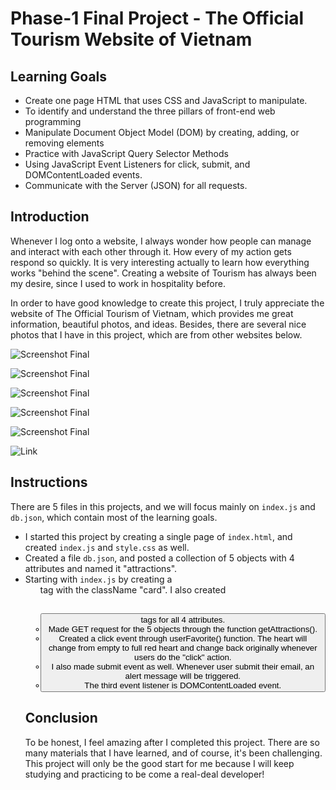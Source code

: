 # Phase-1 Final Project - The Official Tourism Website of Vietnam 

## Learning Goals

* Create one page HTML that uses CSS and JavaScript to manipulate.
* To identify and understand the three pillars of front-end web programming
* Manipulate Document Object Model (DOM) by creating, adding, or removing elements
* Practice with JavaScript Query Selector Methods
* Using JavaScript Event Listeners for click, submit, and DOMContentLoaded events.
* Communicate with the Server (JSON) for all requests.

## Introduction

Whenever I log onto a website, I always wonder how people can manage and interact with each other through it. How every of my action gets respond so quickly. It is very interesting actually to learn how everything works "behind the scene". Creating a website of Tourism has always been my desire, since I used to work in hospitality before. 

In order to have good knowledge to create this project, I truly appreciate the website of The Official Tourism of Vietnam, which provides me great information, beautiful photos, and ideas. Besides, there are several nice photos that I have in this project, which are from other websites below.

![Screenshot Final](https://globalgrasshopper.com/wp-content/uploads/2011/11/Top-10-of-the-most-beautiful-places-to-visit-in-Vietnam.jpg)

![Screenshot Final](https://img.theculturetrip.com/1440x807/smart/wp-content/uploads/2018/04/sctp0151-aodai-fashion-show-hue-festival-hue-vietnam-pham-10.jpg)

![Screenshot Final](https://bamboovillageresortvn.com/wp-content/uploads/2017/10/002-ho-chi-minh-city.jpg)

![Screenshot Final](http://www.destination360.com/asia/vietnam/images/s/beaches.jpg)

![Screenshot Final](https://www.lasinfoniadelreyhotel.com/img/upload/tet_food.gif)

![Link](https://vietnam.travel/node/1336)
## Instructions

There are 5 files in this projects, and we will focus mainly on `index.js` and `db.json`, which contain most of the learning goals.

* I started this project by creating a single page of `index.html`, and created `index.js` and `style.css` as well.
* Created a file `db.json`, and posted a collection of 5 objects with 4 attributes and named it "attractions".
* Starting with `index.js` by creating a <ul> tag with the className "card". I also created <img><h2><p><button> tags for all 4 attributes.
* Made GET request for the 5 objects through the function getAttractions().
* Created a click event through userFavorite() function. The heart will change from empty to full red heart and change back originally whenever users do the "click" action.
* I also made submit event as well. Whenever user submit their email, an alert message will be triggered.
* The third event listener is DOMContentLoaded event.

## Conclusion

To be honest, I feel amazing after I completed this project. There are so many materials that I have learned, and of course, it's been challenging. This project will only be the good start for me because I will keep studying and practicing to be come a real-deal developer!